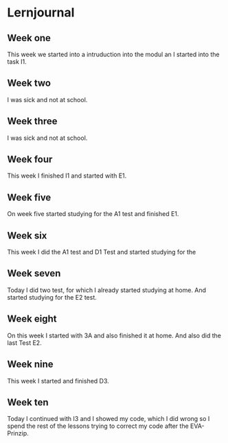 # Lernjournal
## Week one 
This week we started into a intruduction into the modul an I started into the task I1.

## Week two 
I was sick and not at school.

## Week three 
I was sick and not at school.

## Week four
This week I finished I1 and started with E1.

## Week five 
On week five started studying for the A1 test and finished E1.

## Week six 
This week I did the A1 test and D1 Test and started studying for the 

## Week seven
Today I did two test, for which I already started studying at home. And started studying for the E2 test.

## Week eight
On this week I started with 3A and also finished it at home. And also did the last Test E2.

## Week nine
This week I started and finished D3.

## Week ten
Today I continued with I3 and I showed my code, which I did wrong so I spend the rest of the lessons trying to correct my code after the EVA-Prinzip.
